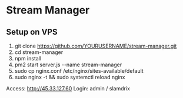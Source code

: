 # Stream Manager

## Setup on VPS
1. git clone https://github.com/YOURUSERNAME/stream-manager.git
2. cd stream-manager
3. npm install
4. pm2 start server.js --name stream-manager
5. sudo cp nginx.conf /etc/nginx/sites-available/default
6. sudo nginx -t && sudo systemctl reload nginx

Access: http://45.33.127.60
Login: admin / slamdrix
